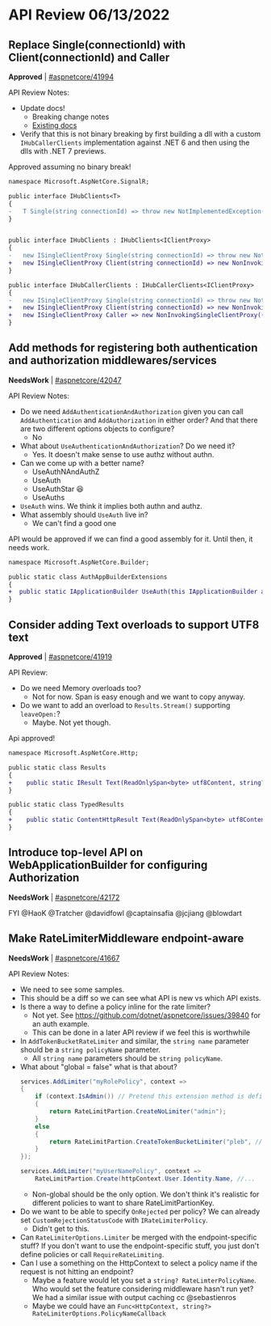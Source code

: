 # API Review 06/13/2022

## Replace Single(connectionId) with Client(connectionId) and Caller

**Approved** | [#aspnetcore/41994](https://github.com/dotnet/aspnetcore/issues/41994#issuecomment-1154202973)

API Review Notes:

- Update docs!
  - Breaking change notes
  - [Existing docs](https://github.com/dotnet/AspNetCore.Docs/pull/25796)
- Verify that this is not binary breaking by first building a dll with a custom `IHubCallerClients` implementation against .NET 6 and then using the dlls with .NET 7 previews.

Approved assuming no binary break!

```diff
namespace Microsoft.AspNetCore.SignalR;

public interface IHubClients<T>
{
-   T Single(string connectionId) => throw new NotImplementedException();
}


public interface IHubClients : IHubClients<IClientProxy>
{
-   new ISingleClientProxy Single(string connectionId) => throw new NotImplementedException();
+   new ISingleClientProxy Client(string connectionId) => new NonInvokingSingleClientProxy(((IHubClients<IClientProxy>)this).//...
}

public interface IHubCallerClients : IHubCallerClients<IClientProxy>
{
-   new ISingleClientProxy Single(string connectionId) => throw new NotImplementedException();
+   new ISingleClientProxy Client(string connectionId) => new NonInvokingSingleClientProxy(((IHubCallerClients<IClientProxy>)this).//...
+   new ISingleClientProxy Caller => new NonInvokingSingleClientProxy(((IHubCallerClients<IClientProxy>)this).//...
}
```
## Add methods for registering both authentication and authorization middlewares/services

**NeedsWork** | [#aspnetcore/42047](https://github.com/dotnet/aspnetcore/issues/42047#issuecomment-1154221681)

API Review Notes:
- Do we need `AddAuthenticationAndAuthorization` given you can call `AddAuthentication` and `AddAuthorization` in either order? And that there are two different options objects to configure?
  - No
- What about `UseAuthenticationAndAuthorization`? Do we need it?
  - Yes. It doesn't make sense to use authz without authn.
- Can we come up with a better name?
  - UseAuthNAndAuthZ
  - UseAuth
  - UseAuthStar 😆 
  - UseAuths
- `UseAuth` wins. We think it implies both authn and authz.
- What assembly should `UseAuth` live in?
  - We can't find a good one

API would be approved if we can find a good assembly for it. Until then, it needs work.

```diff
namespace Microsoft.AspNetCore.Builder;

public static class AuthAppBuilderExtensions
{
+  public static IApplicationBuilder UseAuth(this IApplicationBuilder app);
}
```

## Consider adding Text overloads to support UTF8 text

**Approved** | [#aspnetcore/41919](https://github.com/dotnet/aspnetcore/issues/41919#issuecomment-1154208366)

API Review:

- Do we need Memory overloads too?
  - Not for now. Span is easy enough and we want to copy anyway.
- Do we want to add an overload to `Results.Stream()` supporting `leaveOpen:`?
  - Maybe. Not yet though.

Api approved!


```diff
namespace Microsoft.AspNetCore.Http;

public static class Results
{
+    public static IResult Text(ReadOnlySpan<byte> utf8Content, string? contentType = null, Encoding? contentEncoding = null, int? statusCode = null) 
}

public static class TypedResults
{
+    public static ContentHttpResult Text(ReadOnlySpan<byte> utf8Content, string? contentType = null, Encoding? contentEncoding = null, int? statusCode = null);
}
```
## Introduce top-level API on WebApplicationBuilder for configuring Authorization

**NeedsWork** | [#aspnetcore/42172](https://github.com/dotnet/aspnetcore/issues/42172#issuecomment-1154469145)

FYI @HaoK @Tratcher @davidfowl @captainsafia @jcjiang @blowdart 
## Make RateLimiterMiddleware endpoint-aware

**NeedsWork** | [#aspnetcore/41667](https://github.com/dotnet/aspnetcore/issues/41667#issuecomment-1154556045)

API Review Notes:

- We need to see some samples.
- This should be a diff so we can see what API is new vs which API exists.
- Is there a way to define a policy inline for the rate limiter?
  - Not yet. See https://github.com/dotnet/aspnetcore/issues/39840 for an auth example.
  - This can be done in a later API review if we feel this is worthwhile
- In `AddTokenBucketRateLimiter` and similar, the `string name` parameter should be a `string policyName` parameter.
  - All `string name` parameters should be `string policyName`.
- What about "global = false" what is that about?
    ```csharp
    services.AddLimiter("myRolePolicy", context =>
    {
        if (context.IsAdmin()) // Pretend this extension method is defined
        {
            return RateLimitPartion.CreateNoLimiter("admin");
        }
        else
        {
            return RateLimitPartion.CreateTokenBucketLimiter("pleb", //...
        }
    });

    services.AddLimiter("myUserNamePolicy", context =>
        RateLimitPartion.Create(httpContext.User.Identity.Name, //...
    ```
  - Non-global should be the only option. We don't think it's realistic for different policies to want to share RateLimitPartionKey.
- Do we want to be able to specify `OnRejected` per policy? We can already set `CustomRejectionStatusCode` with `IRateLimiterPolicy`.
  - Didn't get to this.
- Can `RateLimiterOptions.Limiter` be merged with the endpoint-specific stuff? If you don't want to use the endpoint-specific stuff, you just don't define policies or call `RequireRateLimiting`.
- Can I use a something on the HttpContext to select a policy name if the request is not hitting an endpoint?
  - Maybe a feature would let you set a `string? RateLimterPolicyName`. Who would set the feature considering middleware hasn't run yet? We had a similar issue with output caching cc @sebastienros 
  - Maybe we could have an `Func<HttpContext, string?> RateLimiterOptions.PolicyNameCallback`
